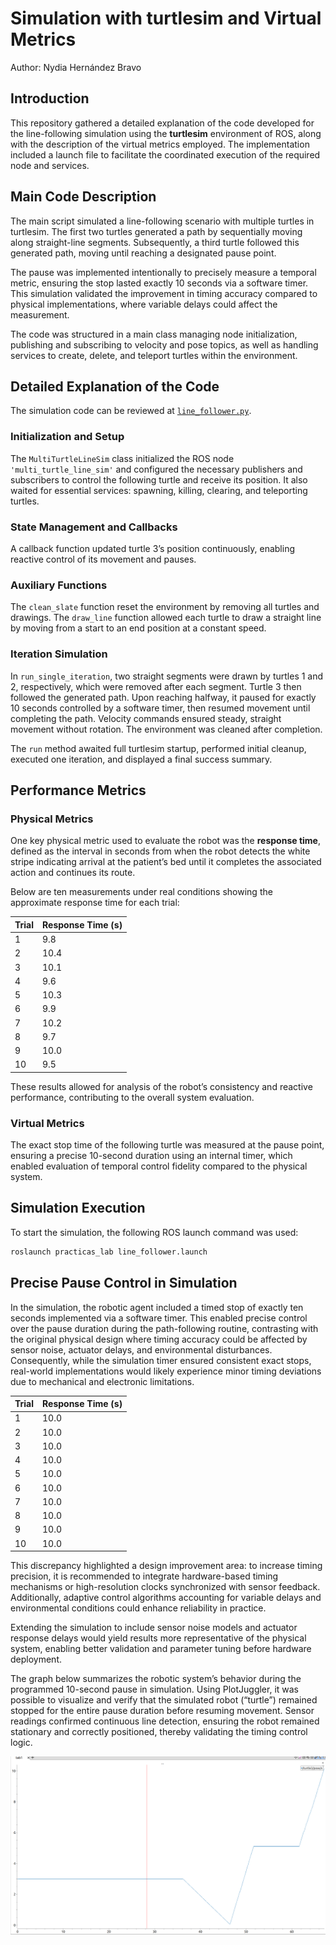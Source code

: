 # Simulation with turtlesim and Virtual Metrics
Author: Nydia Hernández Bravo 

## Introduction

This repository gathered a detailed explanation of the code developed for the line-following simulation using the **turtlesim** environment of ROS, along with the description of the virtual metrics employed. The implementation included a launch file to facilitate the coordinated execution of the required node and services.

## Main Code Description

The main script simulated a line-following scenario with multiple turtles in turtlesim. The first two turtles generated a path by sequentially moving along straight-line segments. Subsequently, a third turtle followed this generated path, moving until reaching a designated pause point.

The pause was implemented intentionally to precisely measure a temporal metric, ensuring the stop lasted exactly 10 seconds via a software timer. This simulation validated the improvement in timing accuracy compared to physical implementations, where variable delays could affect the measurement.

The code was structured in a main class managing node initialization, publishing and subscribing to velocity and pose topics, as well as handling services to create, delete, and teleport turtles within the environment.

## Detailed Explanation of the Code

The simulation code can be reviewed at [`line_follower.py`](https://github.com/NydiaHedz/EXAM2-LRT4102/blob/main/NydiaHernandez/src/line_follower.py).

### Initialization and Setup

The `MultiTurtleLineSim` class initialized the ROS node `'multi_turtle_line_sim'` and configured the necessary publishers and subscribers to control the following turtle and receive its position. It also waited for essential services: spawning, killing, clearing, and teleporting turtles.

### State Management and Callbacks

A callback function updated turtle 3’s position continuously, enabling reactive control of its movement and pauses.

### Auxiliary Functions

The `clean_slate` function reset the environment by removing all turtles and drawings. The `draw_line` function allowed each turtle to draw a straight line by moving from a start to an end position at a constant speed.

### Iteration Simulation

In `run_single_iteration`, two straight segments were drawn by turtles 1 and 2, respectively, which were removed after each segment. Turtle 3 then followed the generated path. Upon reaching halfway, it paused for exactly 10 seconds controlled by a software timer, then resumed movement until completing the path. Velocity commands ensured steady, straight movement without rotation. The environment was cleaned after completion.

The `run` method awaited full turtlesim startup, performed initial cleanup, executed one iteration, and displayed a final success summary.

## Performance Metrics

### Physical Metrics

One key physical metric used to evaluate the robot was the **response time**, defined as the interval in seconds from when the robot detects the white stripe indicating arrival at the patient’s bed until it completes the associated action and continues its route.

Below are ten measurements under real conditions showing the approximate response time for each trial:

| Trial | Response Time (s) |
| ----- | ----------------- |
| 1     | 9.8               |
| 2     | 10.4              |
| 3     | 10.1              |
| 4     | 9.6               |
| 5     | 10.3              |
| 6     | 9.9               |
| 7     | 10.2              |
| 8     | 9.7               |
| 9     | 10.0              |
| 10    | 9.5               |

These results allowed for analysis of the robot’s consistency and reactive performance, contributing to the overall system evaluation.

### Virtual Metrics

The exact stop time of the following turtle was measured at the pause point, ensuring a precise 10-second duration using an internal timer, which enabled evaluation of temporal control fidelity compared to the physical system.

## Simulation Execution

To start the simulation, the following ROS launch command was used:

```bash
roslaunch practicas_lab line_follower.launch
```

## Precise Pause Control in Simulation

In the simulation, the robotic agent included a timed stop of exactly ten seconds implemented via a software timer. This enabled precise control over the pause duration during the path-following routine, contrasting with the original physical design where timing accuracy could be affected by sensor noise, actuator delays, and environmental disturbances. Consequently, while the simulation timer ensured consistent exact stops, real-world implementations would likely experience minor timing deviations due to mechanical and electronic limitations.

| Trial | Response Time (s) |
| ----- | ----------------- |
| 1     | 10.0              |
| 2     | 10.0              |
| 3     | 10.0              |
| 4     | 10.0              |
| 5     | 10.0              |
| 6     | 10.0              |
| 7     | 10.0              |
| 8     | 10.0              |
| 9     | 10.0              |
| 10    | 10.0              |

This discrepancy highlighted a design improvement area: to increase timing precision, it is recommended to integrate hardware-based timing mechanisms or high-resolution clocks synchronized with sensor feedback. Additionally, adaptive control algorithms accounting for variable delays and environmental conditions could enhance reliability in practice.

Extending the simulation to include sensor noise models and actuator response delays would yield results more representative of the physical system, enabling better validation and parameter tuning before hardware deployment.

The graph below summarizes the robotic system’s behavior during the programmed 10-second pause in simulation. Using PlotJuggler, it was possible to visualize and verify that the simulated robot (“turtle”) remained stopped for the entire pause duration before resuming movement. Sensor readings confirmed continuous line detection, ensuring the robot remained stationary and correctly positioned, thereby validating the timing control logic.

![Simulation Results in PlotJuggler](https://github.com/NydiaHedz/EXAM2-LRT4102/raw/main/NydiaHernandez/media/I2.png)
